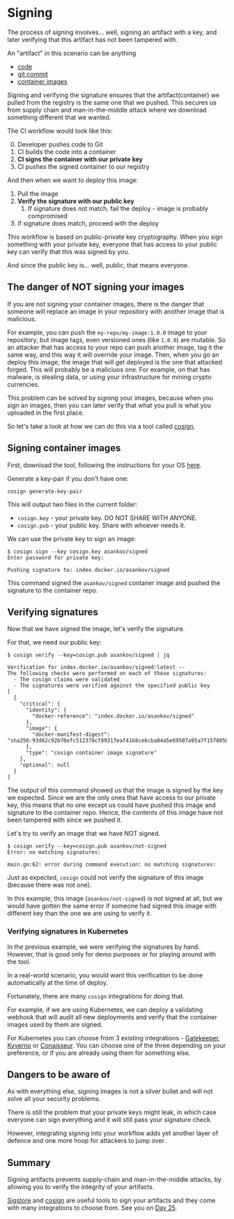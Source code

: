 # Signing

The process of signing involves... well, signing an artifact with a key, and later verifying that this artifact has not been tampered with.

An "artifact" in this scenario can be anything

- [code](https://venafi.com/machine-identity-basics/what-is-code-signing/#item-1)
- [git commit](https://docs.github.com/en/authentication/managing-commit-signature-verification/signing-commits)
- [container images](https://docs.sigstore.dev/cosign/overview/)

Signing and verifying the signature ensures that the artifact(container) we pulled from the registry is the same one that we pushed.
This secures us from supply chain and man-in-the-middle attack where we download something different that we wanted.

The CI workflow would look like this:

0. Developer pushes code to Git
1. CI builds the code into a container
2. **CI signs the container with our private key**
3. CI pushes the signed container to our registry

And then when we want to deploy this image:

1. Pull the image
2. **Verify the signature with our public key**
   1. If signature does not match, fail the deploy - image is probably compromised
3. If signature does match, proceed with the deploy

This workflow is based on public-private key cryptography.
When you sign something with your private key, everyone that has access to your public key can verify that this was signed by you.

And since the public key is... well, public, that means everyone.

## The danger of NOT signing your images

If you are not signing your container images, there is the danger that someone will replace an image in your repository with another image that is malicious.

For example, you can push the `my-repo/my-image:1.0.0` image to your repository, but image tags, even versioned ones (like `1.0.0`) are mutable.
So an attacker that has access to your repo can push another image, tag it the same way, and this way it will override your image.
Then, when you go an deploy this image, the image that will get deployed is the one that attacked forged.
This will probably be a maliciuos one.
For example, on that has malware, is stealing data, or using your infrastructure for mining crypto currencies.

This problem can be solved by signing your images, because when you sign an images, then you can later verify that what you pull is what you uploaded in the first place.

So let's take a look at how we can do this via a tool called [cosign](https://docs.sigstore.dev/cosign/overview/).

## Signing container images

First, download the tool, following the instructions for your OS [here](https://docs.sigstore.dev/cosign/installation/).

Generate a key-pair if you don't have one:

```console
cosign generate-key-pair
```

This will output two files in the current folder:

- `cosign.key` - your private key.
DO NOT SHARE WITH ANYONE.
- `cosign.pub` - your public key.
Share with whoever needs it.

We can use the private key to sign an image:

```console
$ cosign sign --key cosign.key asankov/signed
Enter password for private key:

Pushing signature to: index.docker.io/asankov/signed
```

This command signed the `asankov/signed` contaner image and pushed the signature to the container repo.

## Verifying signatures

Now that we have signed the image, let's verify the signature.

For that, we need our public key:

```console
$ cosign verify --key=cosign.pub asankov/signed | jq

Verification for index.docker.io/asankov/signed:latest --
The following checks were performed on each of these signatures:
  - The cosign claims were validated
  - The signatures were verified against the specified public key
[
  {
    "critical": {
      "identity": {
        "docker-reference": "index.docker.io/asankov/signed"
      },
      "image": {
        "docker-manifest-digest": "sha256:93d62c92b70efc512379cf89317eaf41b8ce6cba84a5e69507a95a7f15708506"
      },
      "type": "cosign container image signature"
    },
    "optional": null
  }
]
```

The output of this command showed us that the image is signed by the key we expected.
Since we are the only ones that have access to our private key, this means that no one except us could have pushed this image and signature to the container repo.
Hence, the contents of this image have not been tampered with since we pushed it.

Let's try to verify an image that we have NOT signed.

```console
$ cosign verify --key=cosign.pub asankov/not-signed
Error: no matching signatures:

main.go:62: error during command execution: no matching signatures:
```

Just as expected, `cosign` could not verify the signature of this image (because there was not one).

In this example, this image (`asankov/not-signed`) is not signed at all, but we would have gotten the same error if someone had signed this image with different key than the one we are using to verify it.

### Verifying signatures in Kubernetes

In the previous example, we were verifying the signatures by hand.
However, that is good only for demo purposes or for playing around with the tool.

In a real-world scenario, you would want this verification to be done automatically at the time of deploy.

Fortunately, there are many `cosign` integrations for doing that.

For example, if we are using Kubernetes, we can deploy a validating webhook that will audit all new deployments and verify that the container images used by them are signed.

For Kubernetes you can choose from 3 existing integrations - [Gatekeeper](https://github.com/sigstore/cosign-gatekeeper-provider), [Kyverno](https://kyverno.io/docs/writing-policies/verify-images/) or [Conaisseur](https://github.com/sse-secure-systems/connaisseur#what-is-connaisseur).
You can choose one of the three depending on your preference, or if you are already using them for something else.

## Dangers to be aware of

As with everything else, signing images is not a silver bullet and will not solve all your security problems.

There is still the problem that your private keys might leak, in which case everyone can sign everything and it will still pass your signature check.

However, integrating signing into your workflow adds yet another layer of defence and one more hoop for attackers to jump over.

## Summary

Signing artifacts prevents supply-chain and man-in-the-middle attacks, by allowing you to verify the integrity of your artifacts.

[Sigstore](https://sigstore.dev/) and [cosign](https://docs.sigstore.dev/cosign/overview/) are useful tools to sign your artifacts and they come with many integrations to choose from.
See you on [Day 25](day25.md).
